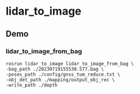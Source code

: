 # lidar_to_image


## Demo

### lidar_to_image_from_bag

```shell
rosrun lidar_to_image lidar_to_image_from_bag \
-bag_path ./20230719155530.577.bag \
-poses_path ./config/gnss_tum_reduce.txt \
-obj_det_path ./mapping/output_obj_rec \
-write_path ./depth

```
